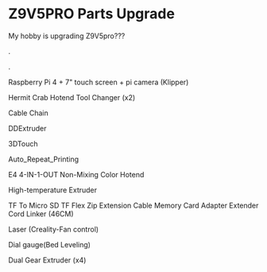 # Z9V5PRO Parts Upgrade

My hobby is upgrading Z9V5pro???

.

.


Raspberry Pi 4 + 7" touch screen + pi camera (Klipper)

Hermit Crab Hotend Tool Changer (x2)

Cable Chain

DDExtruder

3DTouch

Auto_Repeat_Printing

E4 4-IN-1-OUT Non-Mixing Color Hotend

High-temperature Extruder

TF To Micro SD TF Flex Zip Extension Cable Memory Card Adapter Extender Cord Linker (46CM)

Laser (Creality-Fan control)

Dial gauge(Bed Leveling)

Dual Gear Extruder (x4)
